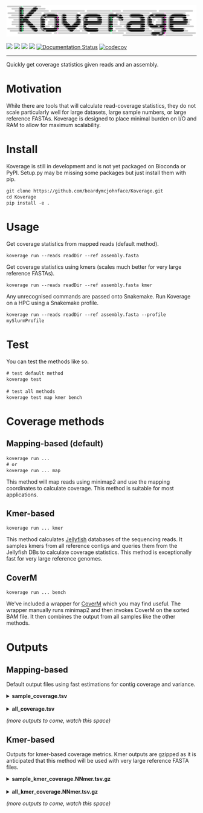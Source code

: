 ![](koverage.png)


[![](https://img.shields.io/static/v1?label=CLI&message=Snaketool&color=blueviolet)](https://github.com/beardymcjohnface/Snaketool)
[![](https://img.shields.io/static/v1?label=Licence&message=MIT&color=black)](https://opensource.org/license/mit/)
![](https://img.shields.io/static/v1?label=Install%20with&message=PIP&color=success)
[![](https://github.com/beardymcjohnface/Koverage/actions/workflows/py-app.yaml/badge.svg)](https://github.com/beardymcjohnface/Koverage/actions/workflows/py-app.yaml/)
[![Documentation Status](https://readthedocs.org/projects/koverage/badge/?version=latest)](https://koverage.readthedocs.io/en/latest/?badge=latest)
[![codecov](https://codecov.io/gh/beardymcjohnface/Koverage/branch/main/graph/badge.svg?token=17P2ZEL44U)](https://codecov.io/gh/beardymcjohnface/Koverage)

---

Quickly get coverage statistics given reads and an assembly.

# Motivation

While there are tools that will calculate read-coverage statistics, they do not scale particularly well for large 
datasets, large sample numbers, or large reference FASTAs.
Koverage is designed to place minimal burden on I/O and RAM to allow for maximum scalability.

# Install

Koverage is still in development and is not yet packaged on Bioconda or PyPI.
Setup.py may be missing some packages but just install them with pip.

```shell
git clone https://github.com/beardymcjohnface/Koverage.git
cd Koverage
pip install -e .
```

# Usage

Get coverage statistics from mapped reads (default method).

```shell
koverage run --reads readDir --ref assembly.fasta
```

Get coverage statistics using kmers (scales much better for very large reference FASTAs).

```shell
koverage run --reads readDir --ref assembly.fasta kmer
```

Any unrecognised commands are passed onto Snakemake.
Run Koverage on a HPC using a Snakemake profile.

```shell
koverage run --reads readDir --ref assembly.fasta --profile mySlurmProfile
```

# Test

You can test the methods like so.

```shell
# test default method
koverage test

# test all methods
koverage test map kmer bench
```

# Coverage methods

## Mapping-based (default)

```shell
koverage run ...
# or 
koverage run ... map
```

This method will map reads using minimap2 and use the mapping coordinates to calculate coverage.
This method is suitable for most applications.

## Kmer-based

```shell
koverage run ... kmer
```

This method calculates [Jellyfish](https://github.com/gmarcais/Jellyfish) databases of the sequencing reads.
It samples kmers from all reference contigs and queries them from the Jellyfish DBs to calculate coverage statistics.
This method is exceptionally fast for very large reference genomes.

## CoverM

```shell
koverage run ... bench
```

We've included a wrapper for [CoverM](https://github.com/wwood/CoverM) which you may find useful.
The wrapper manually runs minimap2 and then invokes CoverM on the sorted BAM file. 
It then combines the output from all samples like the other methods.

# Outputs

## Mapping-based

Default output files using fast estimations for contig coverage and variance.

<details>
    <summary><b>sample_coverage.tsv</b></summary>
Per sample and per contig counts.

Column | description
--- | ---
Sample | Sample name derived from read file name
Contig | Contig ID from assembly FASTA
Count | Raw mapped read count
RPM | Reads per million
RPKM | Reads per kilobase million
RPK | Reads per kilobase
TPM | Transcripts per million
Hitrate | _Estimated_ fraction of contig with depth > 0
Variance | _Estimated_ read depth variance

</details>

<br>

<details>
    <summary><b>all_coverage.tsv</b></summary>
Per contig counts (all samples).

Column | description
--- | ---
Contig | Contig ID from assembly FASTA
Count | Raw mapped read count
RPM | Reads per million
RPKM | Reads per kilobase million
RPK | Reads per kilobase
TPM | Transcripts per million

</details>

_(more outputs to come, watch this space)_
    
## Kmer-based

Outputs for kmer-based coverage metrics.
Kmer outputs are gzipped as it is anticipated that this method will be used with very large reference FASTA files.

<details>
    <summary><b>sample_kmer_coverage.NNmer.tsv.gz</b></summary>
Per sample and contig kmer coverage.

Column | description
--- | ---
Sample | Sample name derived from read file name
Contig | Contig ID from assembly FASTA
Sum | Sum of sampled kmer depths
Mean | Mean sampled kmer depth
Median | Median sampled kmer depth
Hitrate | Fraction of kmers with depth > 0
Variance | Variance of lowest 95 % of sampled kmer depths

</details>

<br>

<details>
    <summary><b>all_kmer_coverage.NNmer.tsv.gz</b></summary>
Contig kmer coverage (all samples).

Column | description
--- | ---
Contig | Contig ID from assembly FASTA
Sum | Sum of sampled kmer depths
Mean | Mean sampled kmer depth
Median | Median sampled kmer depth

</details>

_(more outputs to come, watch this space)_    
